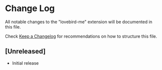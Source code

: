 # Change Log

All notable changes to the "lovebird-me" extension will be documented in this file.

Check [Keep a Changelog](http://keepachangelog.com/) for recommendations on how to structure this file.

## [Unreleased]

- Initial release